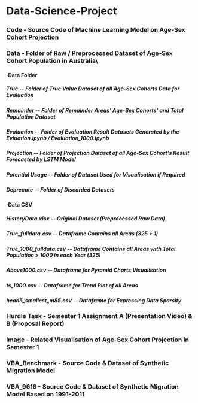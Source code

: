 # Data-Science-Project

### Code - Source Code of Machine Learning Model on Age-Sex Cohort Projection

### Data - Folder of Raw / Preprocessed Dataset of Age-Sex Cohort Population in Australia\

####  ·Data Folder
##### True -- Folder of True Value Dataset of all Age-Sex Cohorts Data for Evaluation
##### Remainder -- Folder of Remainder Areas' Age-Sex Cohorts' and Total Population Dataset
##### Evaluation -- Folder of Evaluation Result Datasets Generated by the Evluation.ipynb / Evaluation_1000.ipynb
##### Projection -- Folder of Projection Dataset of all Age-Sex Cohort's Result Forecasted by LSTM Model
##### Potential Usage -- Folder of Dataset Used for Visualisation if Required
##### Deprecate -- Folder of Discarded Datasets

####  ·Data CSV
##### HistoryData.xlsx -- Original Dataset (Preprocessed Raw Data)
##### True_fulldata.csv -- Dataframe Contains all Areas (325 + 1)
##### True_1000_fulldata.csv -- Dataframe Contains all Areas with Total Population > 1000 in each Year (325)
##### Above1000.csv -- Dataframe for Pyramid Charts Visualisation
##### ts_1000.csv -- Dataframe for Trend Plot of all Areas
##### head5_smallest_m85.csv -- Dataframe for Expressing Data Sparsity

### Hurdle Task - Semester 1 Assignment A (Presentation Video) & B (Proposal Report)

### Image - Related Visualisation of Age-Sex Cohort Projection in Semester 1

### VBA_Benchmark - Source Code & Dataset of Synthetic Migration Model

### VBA_9616 - Source Code & Dataset of Synthetic Migration Model Based on 1991-2011

